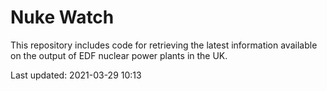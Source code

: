 # Nuke Watch

This repository includes code for retrieving the latest information available on the output of EDF nuclear power plants in the UK.

Last updated: 2021-03-29 10:13